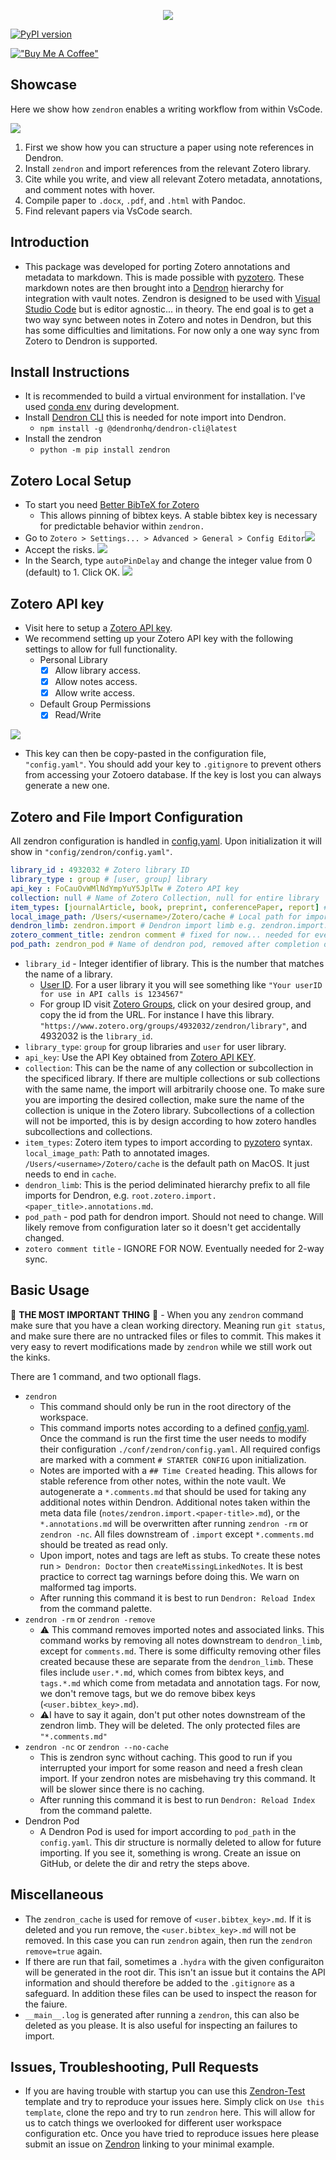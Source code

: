 <p align="center">
  <img src="https://github.com/Mjvolk3/Zendron/raw/main/notes/assets/drawio/logo.drawio.png" />
</p>

[![PyPI version](https://badge.fury.io/py/zendron.svg)](https://badge.fury.io/py/zendron)

[!["Buy Me A Coffee"](https://www.buymeacoffee.com/assets/img/custom_images/orange_img.png)](https://www.buymeacoffee.com/michaelvolk)

## Showcase

Here we show how `zendron` enables a writing workflow from within VsCode.

![](https://github.com/Mjvolk3/Zendron/raw/main/notes/assets/videos/gif/zendron-test_2.gif)

1. First we show how you can structure a paper using note references in Dendron.
2. Install `zendron` and import references from the relevant Zotero library.
3. Cite while you write, and view all relevant Zotero metadata, annotations, and comment notes with hover.
4. Compile paper to `.docx`, `.pdf`, and `.html` with Pandoc.
5. Find relevant papers via VsCode search.

## Introduction

- This package was developed for porting Zotero annotations and metadata to markdown. This is made possible with [pyzotero](https://pyzotero.readthedocs.io/en/latest/). These markdown notes are then brought into a [Dendron](https://www.dendron.so/) hierarchy for integration with vault notes. Zendron is designed to be used with [Visual Studio Code](https://code.visualstudio.com/) but is editor agnostic... in theory. The end goal is to get a two way sync between notes in Zotero and notes in Dendron, but this has some difficulties and limitations. For now only a one way sync from Zotero to Dendron is supported.

## Install Instructions

- It is recommended to build a virtual environment for installation. I've used  [conda env](https://conda.io/projects/conda/en/latest/user-guide/tasks/manage-environments.html) during development.
- Install [Dendron CLI](https://wiki.dendron.so/notes/RjBkTbGuKCXJNuE4dyV6G/) this is needed for note import into Dendron.
  - `npm install -g @dendronhq/dendron-cli@latest`
- Install the zendron
  - `python -m pip install zendron`

## Zotero Local Setup

- To start you need [Better BibTeX for Zotero](https://retorque.re/zotero-better-bibtex/installation/)
  - This allows pinning of bibtex keys. A stable bibtex key is necessary for predictable behavior within `zendron.`
- Go to `Zotero > Settings... > Advanced > General > Config Editor`![](https://github.com/Mjvolk3/Zendron/raw/main/notes/assets/images/zendron.citation-key.md.zotero-config-editor.png)
- Accept the risks.
![](https://github.com/Mjvolk3/Zendron/raw/main/notes/assets/images/zendron.citation-key.md.zotero-config-editor-accept-risks.png)
- In the Search, type `autoPinDelay` and change the integer value from 0 (default) to 1. Click OK.
![](https://github.com/Mjvolk3/Zendron/raw/main/notes/assets/images/zendron.citation-key.md.autoPinDelay-update.png)

## Zotero API key

- Visit here to setup a [Zotero API key](https://www.zotero.org/settings/keys).
- We recommend setting up your Zotero API key with the following settings to allow for full functionality.
  - Personal Library
    - [x] Allow library access.
    - [x] Allow notes access.
    - [x] Allow write access.
  - Default Group Permissions
    - [x] Read/Write

![](https://github.com/Mjvolk3/Zendron/raw/main/notes/assets/images/zotero.api-key.md.zotero-api-key.png)

- This key can then be copy-pasted in the configuration file, `"config.yaml"`. You should add your key to `.gitignore` to prevent others from accessing your Zotoero database. If the key is lost you can always generate a new one.

## Zotero and File Import Configuration

All zendron configuration is handled in [config.yaml](https://github.com/Mjvolk3/Zendron/raw/main/conf/config.yaml). Upon initialization it will show in `"config/zendron/config.yaml"`.

```yml
library_id : 4932032 # Zotero library ID
library_type : group # [user, group] library
api_key : FoCauOvWMlNdYmpYuY5JplTw # Zotero API key
collection: null # Name of Zotero Collection, null for entire library
item_types: [journalArticle, book, preprint, conferencePaper, report] # List of item types according to [pyzotero](https://pyzotero.readthedocs.io/en/latest/)
local_image_path: /Users/<username>/Zotero/cache # Local path for importing annotated images
dendron_limb: zendron.import # Dendron import limb e.g. zendron.import.paper-title.annotations.md
zotero_comment_title: zendron comment # fixed for now... needed for eventual 2-way sync.
pod_path: zendron_pod # Name of dendron pod, removed after completion of import. We will later add configuration for this to remain. This will allow for non Dendron users to import markdown Zotero notes in a strucutred hierarchy.
```

- `library_id` - Integer identifier of library. This is the number that matches the name of a library.
  - [User ID](https://www.zotero.org/settings/keys). For a user library it you will see something like `"Your userID for use in API calls is 1234567"`
  - For group ID visit [Zotero Groups](https://www.zotero.org/groups/), click on your desired group, and copy the id from the URL. For instance I have this library. `"https://www.zotero.org/groups/4932032/zendron/library"`, and 4932032 is the `library_id`.
- `library_type`: `group` for group libraries and `user` for user library.
- `api_key`: Use the API Key obtained from [Zotero API KEY](README.md#zotero-api-key).
- `collection`: This can be the name of any collection or subcollection in the specificed library. If there are multiple collections or sub collections with the same name, the import will arbitrarily choose one. To make sure you are importing the desired collection, make sure the name of the collection is unique in the Zotero library. Subcollections of a collection will not be imported, this is by design according to how zotero handles subcollections and collections.
- `item_types`: Zotero item types to import according to [pyzotero](https://pyzotero.readthedocs.io/en/latest/) syntax.
`local_image_path`: Path to annotated images. `/Users/<username>/Zotero/cache` is the default path on MacOS. It just needs to end in `cache`.
- `dendron_limb`: This is the period deliminated hierarchy prefix to all file imports for Dendron, e.g. `root.zotero.import.<paper_title>.annotations.md`.
- `pod_path` - pod path for dendron import. Should not need to change. Will likely remove from configuration later so it doesn't get accidentally changed.
- `zotero comment title` - IGNORE FOR NOW. Eventually needed for 2-way sync.

## Basic Usage

🚨 **THE MOST IMPORTANT THING** 🚨 - When you any `zendron` command make sure that you have a clean working directory. Meaning run `git status`, and make sure there are no untracked files or files to commit. This makes it very easy to revert modifications made by `zendron` while we still work out the kinks.

There are 1 command, and two optionall flags.

- `zendron`
  - This command should only be run in the root directory of the workspace.
  - This command imports notes according to a defined [config.yaml](https://github.com/Mjvolk3/Zendron/raw/main/conf/config.yaml). Once the command is run the first time the user needs to modify their configuration `./conf/zendron/config.yaml`. All required configs are marked with a comment `# STARTER CONFIG` upon initialization.
  - Notes are imported with a `## Time Created` heading. This allows for stable reference from other notes, within the note vault. We autogenerate a `*.comments.md` that should be used for taking any additional notes within Dendron. Additional notes taken within the meta data file (`notes/zendron.import.<paper-title>.md`), or the `*.annotations.md` will be overwritten after running `zendron -rm` or `zendron -nc`. All files downstream of `.import` except `*.comments.md` should be treated as read only.
  - Upon import, notes and tags are left as stubs. To create these notes run `> Dendron: Doctor` then `createMissingLinkedNotes`. It is best practice to correct tag warnings before doing this. We warn on malformed tag imports.
  - After running this command it is best to run `Dendron: Reload Index` from the command palette.
- `zendron -rm` or `zendron -remove`
  - ⚠️ This command removes imported notes and associated links. This command works by removing all notes downstream to `dendron_limb`, except for `comments.md`. There is some difficulty removing other files created because these are separate from the `dendron_limb`. These files include `user.*.md`, which comes from bibtex keys, and `tags.*.md` which come from metadata and annotation tags. For now, we don't remove tags, but we do remove bibex keys (`<user.bibtex_key>.md`).
  - ⚠️I have to say it again, don't put other notes downstream of the zendron limb. They will be deleted. The only protected files are `"*.comments.md"`
- `zendron -nc` or `zendron --no-cache`
  - This is zendron sync without caching. This good to run if you interrupted your import for some reason and need a fresh clean import. If your zendron notes are misbehaving try this command. It will be slower since there is no caching.
  - After running this command it is best to run `Dendron: Reload Index` from the command palette.
- Dendron Pod
  - A Dendron Pod is used for import according to `pod_path` in the `config.yaml`. This dir structure is normally deleted to allow for future importing. If you see it, something is wrong. Create an issue on GitHub, or delete the dir and retry the steps above.

## Miscellaneous

- The `zendron_cache` is used for remove of `<user.bibtex_key>.md`. If it is deleted and you run remove, the `<user.bibtex_key>.md` will not be removed. In this case you can run `zendron` again, then run the `zendron remove=true` again.
- If there are run that fail, sometimes a `.hydra` with the given configuraiton will be generated in the root dir. This isn't an issue but it contains the API information and should therefore be added to the `.gitignore` as a safeguard. In addition these files can be used to inspect the reason for the faiure.
- `__main__.log` is generated after running a `zendron`, this can also be deleted as you please. It is also useful for inspecting an failures to import.

## Issues, Troubleshooting, Pull Requests

- If you are having trouble with startup you can use this [Zendron-Test](https://github.com/Mjvolk3/Zendron-Test) template and try to reproduce your issues here. Simply click on `Use this template`, clone the repo and try to run `zendron` here. This will allow for us to catch things we overlooked for different user workspace configuration etc. Once you have tried to reproduce issues here please submit an issue on [Zendron](https://github.com/Mjvolk3/Zendron) linking to your minimal example.
